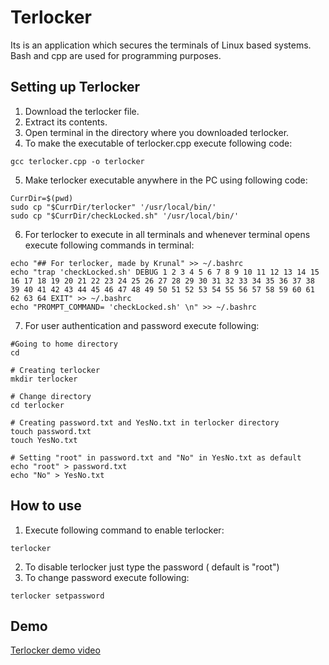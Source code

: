 # Terlocker
Its is an application which secures the terminals of Linux based systems. Bash and cpp are used for programming purposes.

## Setting up Terlocker
1. Download the terlocker file.
2. Extract its contents.
3. Open terminal in the directory where you downloaded terlocker.
4. To make the executable of terlocker.cpp execute following code:
```
gcc terlocker.cpp -o terlocker
```
5. Make terlocker executable anywhere in the PC using following code:
```
CurrDir=$(pwd)
sudo cp "$CurrDir/terlocker" '/usr/local/bin/'
sudo cp "$CurrDir/checkLocked.sh" '/usr/local/bin/'
```
6. For terlocker to execute in all terminals and whenever terminal opens execute following commands in terminal:
```
echo "## For terlocker, made by Krunal" >> ~/.bashrc
echo "trap 'checkLocked.sh' DEBUG 1 2 3 4 5 6 7 8 9 10 11 12 13 14 15 16 17 18 19 20 21 22 23 24 25 26 27 28 29 30 31 32 33 34 35 36 37 38 39 40 41 42 43 44 45 46 47 48 49 50 51 52 53 54 55 56 57 58 59 60 61 62 63 64 EXIT" >> ~/.bashrc
echo "PROMPT_COMMAND= 'checkLocked.sh' \n" >> ~/.bashrc
```
7. For user authentication and password execute following:
```
#Going to home directory
cd

# Creating terlocker
mkdir terlocker

# Change directory
cd terlocker

# Creating password.txt and YesNo.txt in terlocker directory
touch password.txt
touch YesNo.txt

# Setting "root" in password.txt and "No" in YesNo.txt as default
echo "root" > password.txt
echo "No" > YesNo.txt
```

## How to use
1. Execute following command to enable terlocker:
```
terlocker
```
2. To disable terlocker just type the password ( default is "root")
3. To change password execute following:
```
terlocker setpassword
```

## Demo

[Terlocker demo video](https://drive.google.com/file/d/1WBzwL93sgc0awDiQ9Csa71WiDw5uvR3J/view?usp=sharing)
